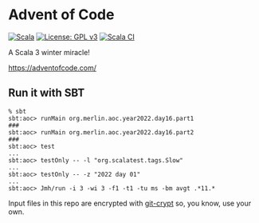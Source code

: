 # Advent of Code

[![Scala](https://img.shields.io/badge/Scala%203-%23de3423.svg?logo=scala&logoColor=white)](https://www.scala-lang.org/)
[![License: GPL v3](https://img.shields.io/badge/License-GPLv3-blue.svg)](https://www.gnu.org/licenses/gpl-3.0)
[![Scala CI](https://github.com/merlinorg/advent-of-code/actions/workflows/scala.yml/badge.svg)](https://github.com/merlinorg/advent-of-code/actions/workflows/scala.yml)

A Scala 3 winter miracle!

https://adventofcode.com/

## Run it with SBT

```shell
% sbt
sbt:aoc> runMain org.merlin.aoc.year2022.day16.part1
###
sbt:aoc> runMain org.merlin.aoc.year2022.day16.part2
###
sbt:aoc> test
...
sbt:aoc> testOnly -- -l "org.scalatest.tags.Slow"
...
sbt:aoc> testOnly -- -z "2022 day 01"
...
sbt:aoc> Jmh/run -i 3 -wi 3 -f1 -t1 -tu ms -bm avgt .*11.*
```

Input files in this repo are encrypted with [git-crypt](https://www.agwa.name/projects/git-crypt/) so, you know, use your own.
